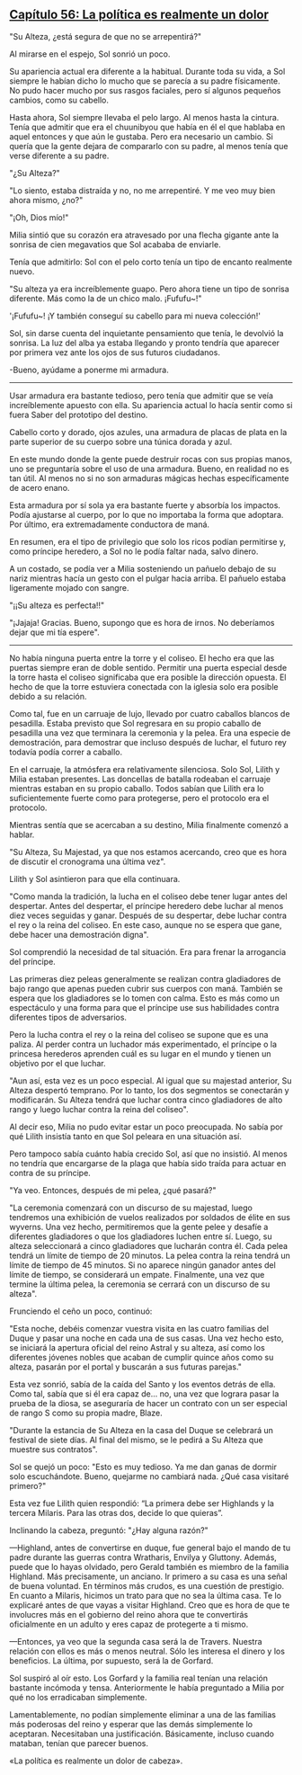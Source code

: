 
## [Capítulo 56: La política es realmente un dolor](https://novelnext.dramanovels.io/nc/son-of-the-hero-king/chapter-56-politics-is-truly-a-pain "Capítulo 56: La política es realmente un dolor")


"Su Alteza, ¿está segura de que no se arrepentirá?"

Al mirarse en el espejo, Sol sonrió un poco. 

Su apariencia actual era diferente a la habitual. Durante toda su vida, a Sol siempre le habían dicho lo mucho que se parecía a su padre físicamente. No pudo hacer mucho por sus rasgos faciales, pero sí algunos pequeños cambios, como su cabello. 

Hasta ahora, Sol siempre llevaba el pelo largo. Al menos hasta la cintura. Tenía que admitir que era el chuunibyou que había en él el que hablaba en aquel entonces y que aún le gustaba. Pero era necesario un cambio. Si quería que la gente dejara de compararlo con su padre, al menos tenía que verse diferente a su padre. 

"¿Su Alteza?" 

"Lo siento, estaba distraída y no, no me arrepentiré. Y me veo muy bien ahora mismo, ¿no?" 

"¡Oh, Dios mío!"

Milia sintió que su corazón era atravesado por una flecha gigante ante la sonrisa de cien megavatios que Sol acababa de enviarle. 

Tenía que admitirlo: Sol con el pelo corto tenía un tipo de encanto realmente nuevo. 

"Su alteza ya era increíblemente guapo. Pero ahora tiene un tipo de sonrisa diferente. Más como la de un chico malo. ¡Fufufu~!" 

'¡Fufufu~! ¡Y también conseguí su cabello para mi nueva colección!'

Sol, sin darse cuenta del inquietante pensamiento que tenía, le devolvió la sonrisa. La luz del alba ya estaba llegando y pronto tendría que aparecer por primera vez ante los ojos de sus futuros ciudadanos. 

-Bueno, ayúdame a ponerme mi armadura. 

----

Usar armadura era bastante tedioso, pero tenía que admitir que se veía increíblemente apuesto con ella. Su apariencia actual lo hacía sentir como si fuera Saber del prototipo del destino.

Cabello corto y dorado, ojos azules, una armadura de placas de plata en la parte superior de su cuerpo sobre una túnica dorada y azul. 

En este mundo donde la gente puede destruir rocas con sus propias manos, uno se preguntaría sobre el uso de una armadura. Bueno, en realidad no es tan útil. Al menos no si no son armaduras mágicas hechas específicamente de acero enano. 

Esta armadura por sí sola ya era bastante fuerte y absorbía los impactos. Podía ajustarse al cuerpo, por lo que no importaba la forma que adoptara. Por último, era extremadamente conductora de maná. 

En resumen, era el tipo de privilegio que solo los ricos podían permitirse y, como príncipe heredero, a Sol no le podía faltar nada, salvo dinero. 

A un costado, se podía ver a Milia sosteniendo un pañuelo debajo de su nariz mientras hacía un gesto con el pulgar hacia arriba. El pañuelo estaba ligeramente mojado con sangre. 

"¡¡Su alteza es perfecta!!" 

"¡Jajaja! Gracias. Bueno, supongo que es hora de irnos. No deberíamos dejar que mi tía espere".

----

No había ninguna puerta entre la torre y el coliseo. El hecho era que las puertas siempre eran de doble sentido. Permitir una puerta especial desde la torre hasta el coliseo significaba que era posible la dirección opuesta. El hecho de que la torre estuviera conectada con la iglesia solo era posible debido a su relación. 

Como tal, fue en un carruaje de lujo, llevado por cuatro caballos blancos de pesadilla. Estaba previsto que Sol regresara en su propio caballo de pesadilla una vez que terminara la ceremonia y la pelea. Era una especie de demostración, para demostrar que incluso después de luchar, el futuro rey todavía podía correr a caballo. 

En el carruaje, la atmósfera era relativamente silenciosa. Solo Sol, Lilith y Milia estaban presentes. Las doncellas de batalla rodeaban el carruaje mientras estaban en su propio caballo. Todos sabían que Lilith era lo suficientemente fuerte como para protegerse, pero el protocolo era el protocolo. 

Mientras sentía que se acercaban a su destino, Milia finalmente comenzó a hablar. 

"Su Alteza, Su Majestad, ya que nos estamos acercando, creo que es hora de discutir el cronograma una última vez". 

Lilith y Sol asintieron para que ella continuara. 

"Como manda la tradición, la lucha en el coliseo debe tener lugar antes del despertar. Antes del despertar, el príncipe heredero debe luchar al menos diez veces seguidas y ganar. Después de su despertar, debe luchar contra el rey o la reina del coliseo. En este caso, aunque no se espera que gane, debe hacer una demostración digna".

Sol comprendió la necesidad de tal situación. Era para frenar la arrogancia del príncipe. 

Las primeras diez peleas generalmente se realizan contra gladiadores de bajo rango que apenas pueden cubrir sus cuerpos con maná. También se espera que los gladiadores se lo tomen con calma. Esto es más como un espectáculo y una forma para que el príncipe use sus habilidades contra diferentes tipos de adversarios. 

Pero la lucha contra el rey o la reina del coliseo se supone que es una paliza. Al perder contra un luchador más experimentado, el príncipe o la princesa herederos aprenden cuál es su lugar en el mundo y tienen un objetivo por el que luchar. 

"Aun así, esta vez es un poco especial. Al igual que su majestad anterior, Su Alteza despertó temprano. Por lo tanto, los dos segmentos se conectarán y modificarán. Su Alteza tendrá que luchar contra cinco gladiadores de alto rango y luego luchar contra la reina del coliseo".

Al decir eso, Milia no pudo evitar estar un poco preocupada. No sabía por qué Lilith insistía tanto en que Sol peleara en una situación así. 

Pero tampoco sabía cuánto había crecido Sol, así que no insistió. Al menos no tendría que encargarse de la plaga que había sido traída para actuar en contra de su príncipe. 

"Ya veo. Entonces, después de mi pelea, ¿qué pasará?" 

"La ceremonia comenzará con un discurso de su majestad, luego tendremos una exhibición de vuelos realizados por soldados de élite en sus wyverns. Una vez hecho, permitiremos que la gente pelee y desafíe a diferentes gladiadores o que los gladiadores luchen entre sí. Luego, su alteza seleccionará a cinco gladiadores que lucharán contra él. Cada pelea tendrá un límite de tiempo de 20 minutos. La pelea contra la reina tendrá un límite de tiempo de 45 minutos. Si no aparece ningún ganador antes del límite de tiempo, se considerará un empate. Finalmente, una vez que termine la última pelea, la ceremonia se cerrará con un discurso de su alteza".

Frunciendo el ceño un poco, continuó: 

"Esta noche, debéis comenzar vuestra visita en las cuatro familias del Duque y pasar una noche en cada una de sus casas. Una vez hecho esto, se iniciará la apertura oficial del reino Astral y su alteza, así como los diferentes jóvenes nobles que acaban de cumplir quince años como su alteza, pasarán por el portal y buscarán a sus futuras parejas."

Esta vez sonrió, sabía de la caída del Santo y los eventos detrás de ella. Como tal, sabía que si él era capaz de... no, una vez que lograra pasar la prueba de la diosa, se aseguraría de hacer un contrato con un ser especial de rango S como su propia madre, Blaze. 

"Durante la estancia de Su Alteza en la casa del Duque se celebrará un festival de siete días. Al final del mismo, se le pedirá a Su Alteza que muestre sus contratos".

Sol se quejó un poco: "Esto es muy tedioso. Ya me dan ganas de dormir solo escuchándote. Bueno, quejarme no cambiará nada. ¿Qué casa visitaré primero?" 

Esta vez fue Lilith quien respondió: “La primera debe ser Highlands y la tercera Milaris. Para las otras dos, decide lo que quieras”. 

Inclinando la cabeza, preguntó: "¿Hay alguna razón?" 

—Highland, antes de convertirse en duque, fue general bajo el mando de tu padre durante las guerras contra Wratharis, Envilya y Gluttony. Además, puede que lo hayas olvidado, pero Gerald también es miembro de la familia Highland. Más precisamente, un anciano. Ir primero a su casa es una señal de buena voluntad. En términos más crudos, es una cuestión de prestigio. En cuanto a Milaris, hicimos un trato para que no sea la última casa. Te lo explicaré antes de que vayas a visitar Highland. Creo que es hora de que te involucres más en el gobierno del reino ahora que te convertirás oficialmente en un adulto y eres capaz de protegerte a ti mismo.

—Entonces, ya veo que la segunda casa será la de Travers. Nuestra relación con ellos es más o menos neutral. Sólo les interesa el dinero y los beneficios. La última, por supuesto, será la de Gorfard.

Sol suspiró al oír esto. Los Gorfard y la familia real tenían una relación bastante incómoda y tensa. Anteriormente le había preguntado a Milia por qué no los erradicaban simplemente. 

Lamentablemente, no podían simplemente eliminar a una de las familias más poderosas del reino y esperar que las demás simplemente lo aceptaran. Necesitaban una justificación. Básicamente, incluso cuando mataban, tenían que parecer buenos. 

«La política es realmente un dolor de cabeza».